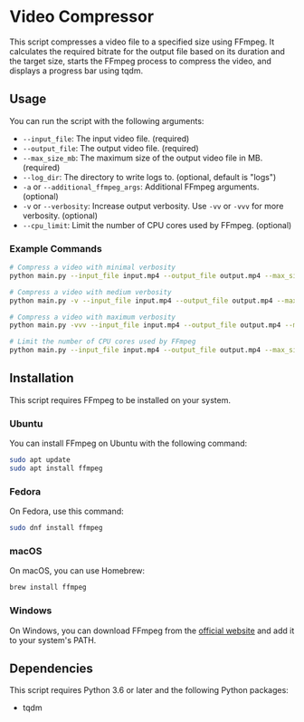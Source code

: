 # Video Compressor

This script compresses a video file to a specified size using FFmpeg. It calculates the required bitrate for the output file based on its duration and the target size, starts the FFmpeg process to compress the video, and displays a progress bar using tqdm.

## Usage

You can run the script with the following arguments:

- `--input_file`: The input video file. (required)
- `--output_file`: The output video file. (required)
- `--max_size_mb`: The maximum size of the output video file in MB. (required)
- `--log_dir`: The directory to write logs to. (optional, default is "logs")
- `-a` or `--additional_ffmpeg_args`: Additional FFmpeg arguments. (optional)
- `-v` or `--verbosity`: Increase output verbosity. Use `-vv` or `-vvv` for more verbosity. (optional)
- `--cpu_limit`: Limit the number of CPU cores used by FFmpeg. (optional)

### Example Commands

```bash
# Compress a video with minimal verbosity
python main.py --input_file input.mp4 --output_file output.mp4 --max_size_mb 500

# Compress a video with medium verbosity
python main.py -v --input_file input.mp4 --output_file output.mp4 --max_size_mb 500

# Compress a video with maximum verbosity
python main.py -vvv --input_file input.mp4 --output_file output.mp4 --max_size_mb 500

# Limit the number of CPU cores used by FFmpeg
python main.py --input_file input.mp4 --output_file output.mp4 --max_size_mb 500 --cpu_limit 4
```

## Installation

This script requires FFmpeg to be installed on your system.

### Ubuntu

You can install FFmpeg on Ubuntu with the following command:

```bash
sudo apt update
sudo apt install ffmpeg
```

### Fedora

On Fedora, use this command:

```bash
sudo dnf install ffmpeg
```

### macOS

On macOS, you can use Homebrew:

```bash
brew install ffmpeg
```

### Windows

On Windows, you can download FFmpeg from the [official website](https://ffmpeg.org/download.html#build-windows) and add it to your system's PATH.

## Dependencies

This script requires Python 3.6 or later and the following Python packages:

- tqdm